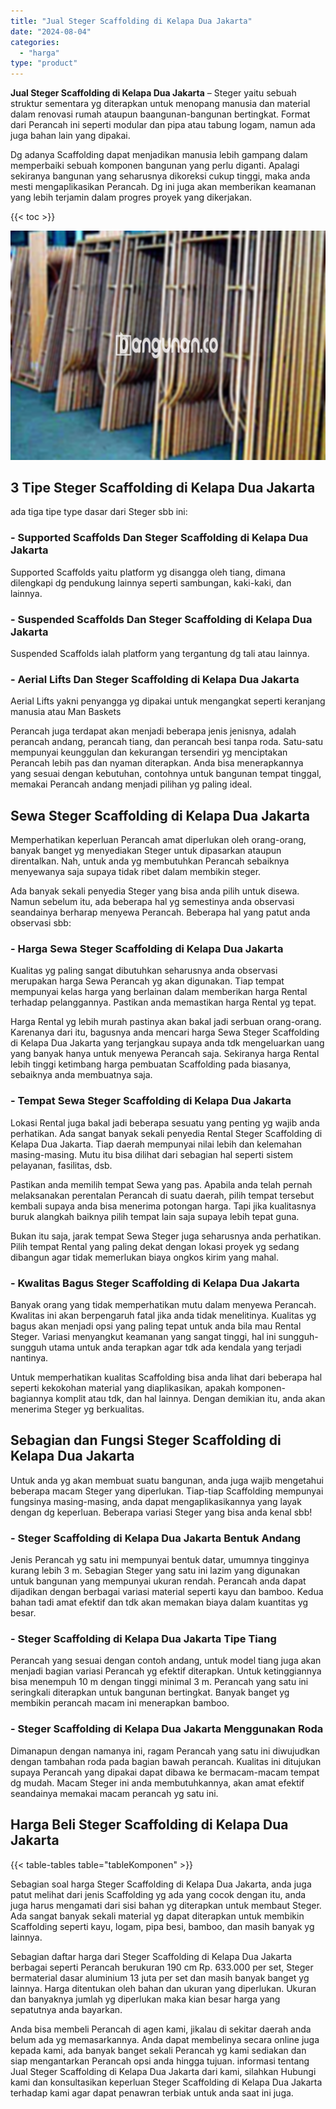 ```yaml
---
title: "Jual Steger Scaffolding di Kelapa Dua Jakarta"
date: "2024-08-04"
categories: 
  - "harga"
type: "product"
---
```


**Jual Steger Scaffolding di Kelapa Dua Jakarta** – Steger yaitu sebuah struktur sementara yg diterapkan untuk menopang manusia dan material dalam renovasi rumah ataupun baangunan-bangunan bertingkat. Format dari Perancah ini seperti modular dan pipa atau tabung logam, namun ada juga bahan lain yang dipakai.

Dg adanya Scaffolding dapat menjadikan manusia lebih gampang dalam memperbaiki sebuah komponen bangunan yang perlu diganti. Apalagi sekiranya bangunan yang seharusnya dikoreksi cukup tinggi, maka anda mesti mengaplikasikan Perancah. Dg ini juga akan memberikan keamanan yang lebih terjamin dalam progres proyek yang dikerjakan.

{{< toc >}}

![Jual Steger Scaffolding di Kelapa Dua Jakarta](/images/sewa-scaffolding-steger-14.png)

## 3 Tipe Steger Scaffolding di Kelapa Dua Jakarta

ada tiga tipe type dasar dari Steger sbb ini:

### \- Supported Scaffolds Dan Steger Scaffolding di Kelapa Dua Jakarta

Supported Scaffolds yaitu platform yg disangga oleh tiang, dimana dilengkapi dg pendukung lainnya seperti sambungan, kaki-kaki, dan lainnya.

### \- Suspended Scaffolds Dan Steger Scaffolding di Kelapa Dua Jakarta

Suspended Scaffolds ialah platform yang tergantung dg tali atau lainnya.

### \- Aerial Lifts Dan Steger Scaffolding di Kelapa Dua Jakarta

Aerial Lifts yakni penyangga yg dipakai untuk mengangkat seperti keranjang manusia atau Man Baskets

Perancah juga terdapat akan menjadi beberapa jenis jenisnya, adalah perancah andang, perancah tiang, dan perancah besi tanpa roda. Satu-satu mempunyai keunggulan dan kekurangan tersendiri yg menciptakan Perancah lebih pas dan nyaman diterapkan. Anda bisa menerapkannya yang sesuai dengan kebutuhan, contohnya untuk bangunan tempat tinggal, memakai Perancah andang menjadi pilihan yg paling ideal.

## Sewa Steger Scaffolding di Kelapa Dua Jakarta

Memperhatikan keperluan Perancah amat diperlukan oleh orang-orang, banyak banget yg menyediakan Steger untuk dipasarkan ataupun direntalkan. Nah, untuk anda yg membutuhkan Perancah sebaiknya menyewanya saja supaya tidak ribet dalam membikin steger.

Ada banyak sekali penyedia Steger yang bisa anda pilih untuk disewa. Namun sebelum itu, ada beberapa hal yg semestinya anda observasi seandainya berharap menyewa Perancah. Beberapa hal yang patut anda observasi sbb:

### \- Harga Sewa Steger Scaffolding di Kelapa Dua Jakarta

Kualitas yg paling sangat dibutuhkan seharusnya anda observasi merupakan harga Sewa Perancah yg akan digunakan. Tiap tempat mempunyai kelas harga yang berlainan dalam memberikan harga Rental terhadap pelanggannya. Pastikan anda memastikan harga Rental yg tepat.

Harga Rental yg lebih murah pastinya akan bakal jadi serbuan orang-orang. Karenanya dari itu, bagusnya anda mencari harga Sewa Steger Scaffolding di Kelapa Dua Jakarta yang terjangkau supaya anda tdk mengeluarkan uang yang banyak hanya untuk menyewa Perancah saja. Sekiranya harga Rental lebih tinggi ketimbang harga pembuatan Scaffolding pada biasanya, sebaiknya anda membuatnya saja.

### \- Tempat Sewa Steger Scaffolding di Kelapa Dua Jakarta

Lokasi Rental juga bakal jadi beberapa sesuatu yang penting yg wajib anda perhatikan. Ada sangat banyak sekali penyedia Rental Steger Scaffolding di Kelapa Dua Jakarta. Tiap daerah mempunyai nilai lebih dan kelemahan masing-masing. Mutu itu bisa dilihat dari sebagian hal seperti sistem pelayanan, fasilitas, dsb.

Pastikan anda memilih tempat Sewa yang pas. Apabila anda telah pernah melaksanakan perentalan Perancah di suatu daerah, pilih tempat tersebut kembali supaya anda bisa menerima potongan harga. Tapi jika kualitasnya buruk alangkah baiknya pilih tempat lain saja supaya lebih tepat guna.

Bukan itu saja, jarak tempat Sewa Steger juga seharusnya anda perhatikan. Pilih tempat Rental yang paling dekat dengan lokasi proyek yg sedang dibangun agar tidak memerlukan biaya ongkos kirim yang mahal.

### \- Kwalitas Bagus Steger Scaffolding di Kelapa Dua Jakarta

Banyak orang yang tidak memperhatikan mutu dalam menyewa Perancah. Kwalitas ini akan berpengaruh fatal jika anda tidak menelitinya. Kualitas yg bagus akan menjadi opsi yang paling tepat untuk anda bila mau Rental Steger. Variasi menyangkut keamanan yang sangat tinggi, hal ini sungguh-sungguh utama untuk anda terapkan agar tdk ada kendala yang terjadi nantinya.

Untuk memperhatikan kualitas Scaffolding bisa anda lihat dari beberapa hal seperti kekokohan material yang diaplikasikan, apakah komponen-bagiannya komplit atau tdk, dan hal lainnya. Dengan demikian itu, anda akan menerima Steger yg berkualitas.

## Sebagian dan Fungsi Steger Scaffolding di Kelapa Dua Jakarta

Untuk anda yg akan membuat suatu bangunan, anda juga wajib mengetahui beberapa macam Steger yang diperlukan. Tiap-tiap Scaffolding mempunyai fungsinya masing-masing, anda dapat mengaplikasikannya yang layak dengan dg keperluan. Beberapa variasi Steger yang bisa anda kenal sbb!

### \- Steger Scaffolding di Kelapa Dua Jakarta Bentuk Andang

Jenis Perancah yg satu ini mempunyai bentuk datar, umumnya tingginya kurang lebih 3 m. Sebagian Steger yang satu ini lazim yang digunakan untuk bangunan yang mempunyai ukuran rendah. Perancah anda dapat dijadikan dengan berbagai variasi material seperti kayu dan bamboo. Kedua bahan tadi amat efektif dan tdk akan memakan biaya dalam kuantitas yg besar.

### \- Steger Scaffolding di Kelapa Dua Jakarta Tipe Tiang

Perancah yang sesuai dengan contoh andang, untuk model tiang juga akan menjadi bagian variasi Perancah yg efektif diterapkan. Untuk ketinggiannya bisa menempuh 10 m dengan tinggi minimal 3 m. Perancah yang satu ini seringkali diterapkan untuk bangunan bertingkat. Banyak banget yg membikin perancah macam ini menerapkan bamboo.

### \- Steger Scaffolding di Kelapa Dua Jakarta Menggunakan Roda

Dimanapun dengan namanya ini, ragam Perancah yang satu ini diwujudkan dengan tambahan roda pada bagian bawah perancah. Kualitas ini ditujukan supaya Perancah yang dipakai dapat dibawa ke bermacam-macam tempat dg mudah. Macam Steger ini anda membutuhkannya, akan amat efektif seandainya memakai macam perancah yg satu ini.

## Harga Beli Steger Scaffolding di Kelapa Dua Jakarta

{{< table-tables table="tableKomponen" >}}

Sebagian soal harga Steger Scaffolding di Kelapa Dua Jakarta, anda juga patut melihat dari jenis Scaffolding yg ada yang cocok dengan itu, anda juga harus mengamati dari sisi bahan yg diterapkan untuk membaut Steger. Ada sangat banyak sekali material yg dapat diterapkan untuk membikin Scaffolding seperti kayu, logam, pipa besi, bamboo, dan masih banyak yg lainnya.

Sebagian daftar harga dari Steger Scaffolding di Kelapa Dua Jakarta berbagai seperti Perancah berukuran 190 cm Rp. 633.000 per set, Steger bermaterial dasar aluminium 13 juta per set dan masih banyak banget yg lainnya. Harga ditentukan oleh bahan dan ukuran yang diperlukan. Ukuran dan banyaknya jumlah yg diperlukan maka kian besar harga yang sepatutnya anda bayarkan.

Anda bisa membeli Perancah di agen kami, jikalau di sekitar daerah anda belum ada yg memasarkannya. Anda dapat membelinya secara online juga kepada kami, ada banyak banget sekali Perancah yg kami sediakan dan siap mengantarkan Perancah opsi anda hingga tujuan. informasi tentang Jual Steger Scaffolding di Kelapa Dua Jakarta dari kami, silahkan Hubungi kami dan konsultasikan keperluan Steger Scaffolding di Kelapa Dua Jakarta terhadap kami agar dapat penawran terbiak untuk anda saat ini juga.
